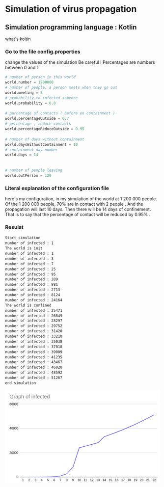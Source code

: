 # Simulation of virus propagation

## Simulation programming language : Kotlin
[what's koltin](https://kotlinlang.org/)

### Go to the file config.properties
change the values of the simulation
Be careful ! Percentages are numbers between 0 and 1. 

```python
# number of person in this world
world.number = 1200000
# number of people, a person meets when they go out
world.meeting = 2
# probability to infected someone
world.probability = 0.8

# percentage of contacts ( before on containment )
world.percentageOutside = 0.7
# percentage , reduce contacts
world.percentageReduceOutside = 0.95

# number of days without containment
world.daysWithoutContainment = 10
# containment day number
world.days = 14


# number of people leaving
world.outPerson = 120

```
### Literal explanation of the configuration file 
here's my configuration, in my simulation of the world at 1 200 000 people.
Of the 1 200 000 people, 70% are in contact with 2 people . And the propagation will last 10 days.  Then there will be 14 days of confinement. That is to say that the percentage of contact will be reduced by 0.95% .

### Resulat 
```bash
Start simulation
number of infected : 1
The world is init
number of infected : 1
number of infected : 3
number of infected : 7
number of infected : 25
number of infected : 95
number of infected : 289
number of infected : 881
number of infected : 2713
number of infected : 8124
number of infected : 24164
The world is confined
number of infected : 25471
number of infected : 26849
number of infected : 28297
number of infected : 29752
number of infected : 31420
number of infected : 33210
number of infected : 35038
number of infected : 37018
number of infected : 39009
number of infected : 41235
number of infected : 43467
number of infected : 46020
number of infected : 48592
number of infected : 51267
end simulation

```

![](screen.png)
